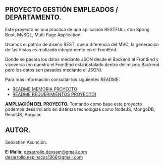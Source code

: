 ## PROYECTO GESTIÓN EMPLEADOS / DEPARTAMENTO.
Este proyecto es una practica de una aplicación RESTFULL con Spring Boot, MySQL, Multi Page Application.

Usamos el patrón de diseño REST, que a diferencia del MVC, la generación de las Vistas es realizado íntegramente en el FrontEnd.

Donde se pasara los datos mediante JSON desde el Backend al FrontEnd y viceversa (en nuestro el FrontEnd esta instalado dentro del mismo Backend pero los datos son pasados mediante el JSON).

Para más información consultar los siguientes README:

 - [README MEMORIA PROYECTO](https://github.com/Proyectos-Spring-Boot/Employeemanagement/blob/develop/README-REQUERIMIENTOS-ROYECTO.md)
 - [README REQUERIMIENTOS PROYECTO)](https://github.com/Proyectos-Spring-Boot/Employeemanagement/blob/develop/README-REQUERIMIENTOS-ROYECTO.md)


**AMPLIACIÓN DEL PROYECTO.**
Tomando como base este proyecto podemos desarrollarlo en distintas tecnologías como NodeJS, MongoDB, ReactJS, Angular.



## AUTOR.
Sebastián Asunción.

**E-Mails:**
desarrollo.devsam@gmail.com
desarrollo.espinacas1966@gmail.com
